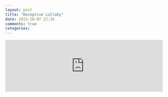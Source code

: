 ```yaml
---
layout: post
title: "Deceptive Lullaby"
date: 2013-10-07 22:34
comments: true
categories: 
---
```

<iframe width="100%" height="166" scrolling="no" frameborder="no"
  src="https://w.soundcloud.com/player/?url=http%3A%2F%2Fapi.soundcloud.com%2Ftracks%2F113925361">
</iframe>
